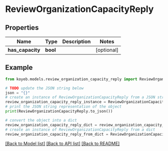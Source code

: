 # ReviewOrganizationCapacityReply


## Properties

Name | Type | Description | Notes
------------ | ------------- | ------------- | -------------
**has_capacity** | **bool** |  | [optional] 

## Example

```python
from koyeb.models.review_organization_capacity_reply import ReviewOrganizationCapacityReply

# TODO update the JSON string below
json = "{}"
# create an instance of ReviewOrganizationCapacityReply from a JSON string
review_organization_capacity_reply_instance = ReviewOrganizationCapacityReply.from_json(json)
# print the JSON string representation of the object
print(ReviewOrganizationCapacityReply.to_json())

# convert the object into a dict
review_organization_capacity_reply_dict = review_organization_capacity_reply_instance.to_dict()
# create an instance of ReviewOrganizationCapacityReply from a dict
review_organization_capacity_reply_from_dict = ReviewOrganizationCapacityReply.from_dict(review_organization_capacity_reply_dict)
```
[[Back to Model list]](../README.md#documentation-for-models) [[Back to API list]](../README.md#documentation-for-api-endpoints) [[Back to README]](../README.md)


